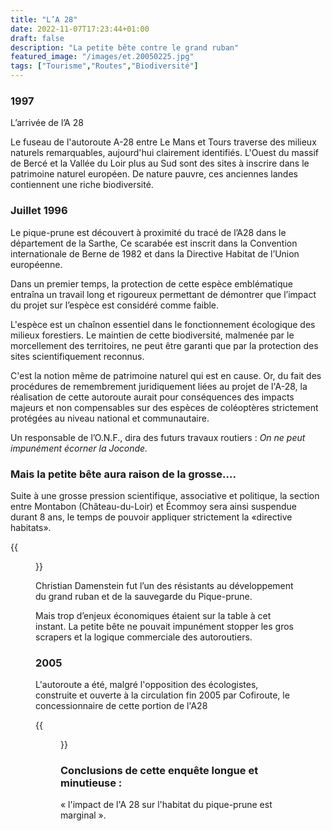 ```yaml
---
title: "L’A 28"
date: 2022-11-07T17:23:44+01:00
draft: false
description: "La petite bête contre le grand ruban"
featured_image: "/images/et.20050225.jpg"
tags: ["Tourisme","Routes","Biodiversité"]
---
```


### 1997

L’arrivée de l’A 28
  
Le fuseau de l'autoroute A-28 entre Le Mans et Tours traverse des milieux 
naturels remarquables, aujourd'hui clairement identifiés. 
L'Ouest du massif de Bercé et la Vallée du Loir plus au Sud sont des sites
à inscrire dans le patrimoine naturel européen. De nature pauvre, 
ces anciennes landes contiennent une riche biodiversité.

### Juillet 1996
Le pique-prune est découvert à proximité du tracé de l’A28 dans le département de la Sarthe,
Ce scarabée est inscrit dans la Convention internationale de Berne de 1982 et dans 
la Directive Habitat de l’Union européenne.

Dans un premier temps, la protection de cette espèce emblématique entraîna un travail
long et rigoureux permettant de démontrer que l’impact du projet sur l’espèce 
est considéré comme faible.

L'espèce est un chaînon essentiel dans le fonctionnement écologique des milieux forestiers.
Le maintien de cette biodiversité, malmenée par le morcellement des territoires, 
ne peut être garanti que par la protection des sites scientifiquement reconnus. 

C'est la notion même de patrimoine naturel qui est en cause.
 Or, du fait des procédures de remembrement juridiquement liées au projet 
 de l'A-28, la réalisation de cette autoroute aurait pour conséquences des
 impacts majeurs et non compensables sur des espèces de coléoptères strictement 
 protégées au niveau national et communautaire.

Un responsable de l’O.N.F., dira des futurs travaux routiers :
 *On ne peut impunément écorner la Joconde.* 
  
### Mais la petite bête aura raison de la grosse….
  
Suite à une grosse pression scientifique,
  associative et politique, la section entre Montabon (Château-du-Loir) et 
  Écommoy sera ainsi suspendue durant 8 ans, le temps de pouvoir appliquer 
  strictement la «directive habitats».

{{<figure src="/images/articles/christian.jpg" title="Christian Damenstein, président des Amis de la forêt de Bercé">}}
  
Christian Damenstein fut l’un des résistants au développement
du grand ruban et de la sauvegarde du Pique-prune.

Mais trop d’enjeux économiques étaient sur la table à cet instant.
  La petite bête ne pouvait impunément stopper les gros scrapers 
  et la logique commerciale des autoroutiers.

### 2005
L'autoroute a été, malgré l'opposition des écologistes, construite et ouverte
  à la circulation fin 2005 par Cofiroute, le concessionnaire de cette portion de l'A28

{{<figure src="/images/articles/carte2007.jpg" title="en pointillés, la zone gelée durant 8 ans">}}

### Conclusions de cette enquête longue et minutieuse : 
  « l'impact de l'A 28 sur l'habitat du pique-prune est marginal ».
